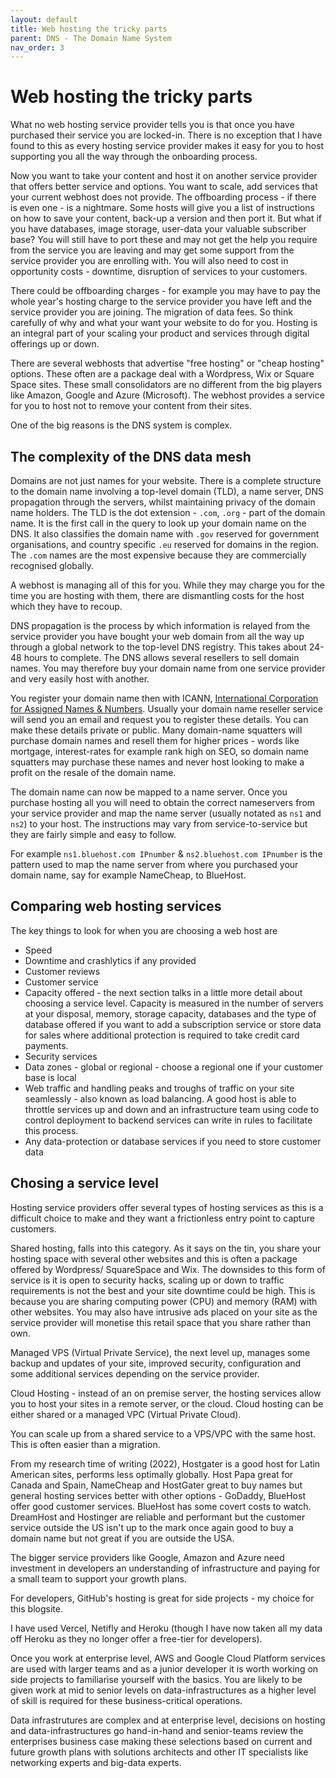 ```yaml
---
layout: default
title: Web hosting the tricky parts
parent: DNS - The Domain Name System
nav_order: 3
---
```


# Web hosting the tricky parts

What no web hosting service provider tells you is that once you have purchased their service you are locked-in. There is no exception that I have found to this as every hosting service provider makes it easy for you to host supporting you all the way through the onboarding process.

Now you want to take your content and host it on another service provider that offers better service and options. You want to scale, add services that your current webhost does not provide. The offboarding process - if there is even one - is a nightmare. Some hosts will give you a list of instructions on how to save your content, back-up a version and then port it. But what if you have databases, image storage, user-data your valuable subscriber base? You will still have to port these and may not get the help you require from the service you are leaving and may get some support from the service provider you are enrolling with. You will also need to cost in opportunity costs - downtime, disruption of services to your customers.

There could be offboarding charges - for example you may have to pay the whole year's hosting charge to the service provider you have left and the service provider you are joining. The migration of data fees. So think carefully of why and what your want your website to do for you. Hosting is an integral part of your scaling your product and services through digital offerings up or down.

There are several webhosts that advertise "free hosting" or "cheap hosting" options. These often are a package deal with a Wordpress, Wix or Square Space sites. These small consolidators are no different from the big players like Amazon, Google and Azure (Microsoft). The webhost provides a service for you to host not to remove your content from their sites.

One of the big reasons is the DNS system is complex.

## The complexity of the DNS data mesh

Domains are not just names for your website. There is a complete structure to the domain name involving a top-level domain (TLD), a name server, DNS propagation through the servers, whilst maintaining privacy of the domain name holders. The TLD is the dot extension - `.com`, `.org` - part of the domain name. It is the first call in the query to look up your domain name on the DNS. It also classifies the domain name with `.gov` reserved for government organisations, and country specific `.eu` reserved for domains in the region. The `.com` names are the most expensive because they are commercially recognised globally.

A webhost is managing all of this for you. While they may charge you for the time you are hosting with them, there are dismantling costs for the host which they have to recoup.

DNS propagation is the process by which information is relayed from the service provider you have bought your web domain from all the way up through a global network to the top-level DNS registry. This takes about 24-48 hours to complete. The DNS allows several resellers to sell domain names. You may therefore buy your domain name from one service provider and very easily host with another.

You register your domain name then with ICANN, [International Corporation for Assigned Names & Numbers](https://lookup.icann.org/). Usually your domain name reseller service will send you an email and request you to register these details. You can make these details private or public. Many domain-name squatters will purchase domain names and resell them for higher prices - words like mortgage, interest-rates for example rank high on SEO, so domain name squatters may purchase these names and never host looking to make a profit on the resale of the domain name.

The domain name can now be mapped to a name server. Once you purchase hosting all you will need to obtain the correct nameservers from your service provider and map the name server (usually notated as `ns1` and `ns2`) to your host. The instructions may vary from service-to-service but they are fairly simple and easy to follow.

For example `ns1.bluehost.com IPnumber` & `ns2.bluehost.com IPnumber` is the pattern used to map the name server from where you purchased your domain name, say for example NameCheap, to BlueHost.

## Comparing web hosting services

The key things to look for when you are choosing a web host are

- Speed
- Downtime and crashlytics if any provided
- Customer reviews
- Customer service
- Capacity offered - the next section talks in a little more detail about choosing a service level. Capacity is measured in the number of servers at your disposal, memory, storage capacity, databases and the type of database offered if you want to add a subscription service or store data for sales where additional protection is required to take credit card payments.
- Security services
- Data zones - global or regional - choose a regional one if your customer base is local
- Web traffic and handling peaks and troughs of traffic on your site seamlessly - also known as load balancing. A good host is able to throttle services up and down and an infrastructure team using code to control deployment to backend services can write in rules to facilitate this process.
- Any data-protection or database services if you need to store customer data

## Chosing a service level

Hosting service providers offer several types of hosting services as this is a difficult choice to make and they want a frictionless entry point to capture customers.

Shared hosting, falls into this category. As it says on the tin, you share your hosting space with several other websites and this is often a package offered by Wordpress/ SquareSpace and Wix. The downsides to this form of service is it is open to security hacks, scaling up or down to traffic requirements is not the best and your site downtime could be high. This is because you are sharing computing power (CPU) and memory (RAM) with other websites. You may also have intrusive ads placed on your site as the service provider will monetise this retail space that you share rather than own.

Managed VPS (Virtual Private Service), the next level up, manages some backup and updates of your site, improved security, configuration and some additional services depending on the service provider.

Cloud Hosting - instead of an on premise server, the hosting services allow you to host your sites in a remote server, or the cloud. Cloud hosting can be either shared or a managed VPC (Virtual Private Cloud).

You can scale up from a shared service to a VPS/VPC with the same host. This is often easier than a migration.

From my research time of writing (2022), Hostgater is a good host for Latin American sites, performs less optimally globally. Host Papa great for Canada and Spain, NameCheap and HostGater great to buy names but general hosting services better with other options - GoDaddy, BlueHost offer good customer services. BlueHost has some covert costs to watch. DreamHost and Hostinger are reliable and performant but the customer service outside the US isn't up to the mark once again good to buy a domain name but not great if you are outside the USA.

The bigger service providers like Google, Amazon and Azure need investment in developers an understanding of infrastructure and paying for a small team to support your growth plans.

For developers, GitHub's hosting is great for side projects - my choice for this blogsite.

I have used Vercel, Netifly and Heroku (though I have now taken all my data off Heroku as they no longer offer a free-tier for developers).

Once you work at enterprise level, AWS and Google Cloud Platform services are used with larger teams and as a junior developer it is worth working on side projects to familiarise yourself with the basics. You are likely to be given work at mid to senior levels on data-infrastructures as a higher level of skill is required for these business-critical operations. 

Data infrastrutures are complex and at enterprise level, decisions on hosting and data-infrastructures go hand-in-hand and senior-teams review the enterprises business case making these selections based on current and future growth plans with solutions architects and other IT specialists like networking experts and big-data experts.
